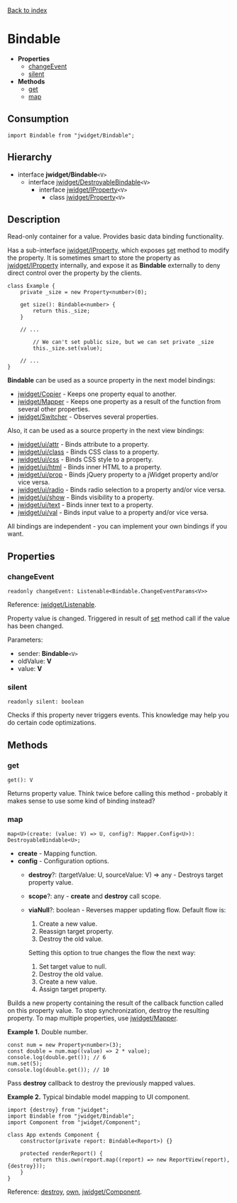 [Back to index](../README.md)

# Bindable

[](BEGIN_INDEX)
* **Properties**
    * [changeEvent](#changeevent)
    * [silent](#silent)
* **Methods**
    * [get](#get)
    * [map](#map)
[](END_INDEX)

## Consumption

	import Bindable from "jwidget/Bindable";

## Hierarchy

* interface **jwidget/Bindable**`<V>`
	* interface [jwidget/DestroyableBindable](DestroyableBindable.md)`<V>`
		* interface [jwidget/IProperty](IProperty.md)`<V>`
			* class [jwidget/Property](Property.md)`<V>`

## Description

Read-only container for a value. Provides basic data binding functionality.

Has a sub-interface [jwidget/IProperty](IProperty.md), which exposes [set](#Property.md#set) method to modify the property. It is sometimes smart to store the property as [jwidget/IProperty](IProperty.md) internally, and expose it as **Bindable** externally to deny direct control over the property by the clients.

	class Example {
		private _size = new Property<number>(0);

		get size(): Bindable<number> {
			return this._size;
		}

		// ...

			// We can't set public size, but we can set private _size
			this._size.set(value);

		// ...
	}

**Bindable** can be used as a source property in the next model bindings:

- [jwidget/Copier](Copier.md) - Keeps one property equal to another.
- [jwidget/Mapper](Mapper.md) - Keeps one property as a result of the function from several other properties.
- [jwidget/Switcher](Switcher.md) - Observes several properties.

Also, it can be used as a source property in the next view bindings:

- [jwidget/ui/attr](ui/attr.md) - Binds attribute to a property.
- [jwidget/ui/class](ui/class.md) - Binds CSS class to a property.
- [jwidget/ui/css](ui/css.md) - Binds CSS style to a property.
- [jwidget/ui/html](ui/html.md) - Binds inner HTML to a property.
- [jwidget/ui/prop](ui/prop.md) - Binds jQuery property to a jWidget property and/or vice versa.
- [jwidget/ui/radio](ui/radio.md) - Binds radio selection to a property and/or vice versa.
- [jwidget/ui/show](ui/show.md) - Binds visibility to a property.
- [jwidget/ui/text](ui/text.md) - Binds inner text to a property.
- [jwidget/ui/val](ui/val.md) - Binds input value to a property and/or vice versa.

All bindings are independent - you can implement your own bindings if you want.

## Properties

### changeEvent

	readonly changeEvent: Listenable<Bindable.ChangeEventParams<V>>

Reference: [jwidget/Listenable](Listenable.md).

Property value is changed. Triggered in result of [set](Property.md#set) method call if the value has been changed.

Parameters:

* sender: **Bindable**`<V>`
* oldValue: **V**
* value: **V**

### silent

	readonly silent: boolean

Checks if this property never triggers events. This knowledge may help you do certain code optimizations.

## Methods

### get

	get(): V

Returns property value. Think twice before calling this method - probably it makes sense to use some kind of binding instead?

### map

	map<U>(create: (value: V) => U, config?: Mapper.Config<U>): DestroyableBindable<U>;

* **create** - Mapping function.
* **config** - Configuration options.
	* **destroy**?: (targetValue: U, sourceValue: V) => any - Destroys target property value.
	* **scope**?: any - **create** and **destroy** call scope.
	* **viaNull**?: boolean - Reverses mapper updating flow. Default flow is:

		1. Create a new value.
		2. Reassign target property.
		3. Destroy the old value.

		Setting this option to true changes the flow the next way:

		1. Set target value to null.
		2. Destroy the old value.
		3. Create a new value.
		4. Assign target property.

Builds a new property containing the result of the callback function called on this property value. To stop synchronization, destroy the resulting property. To map multiple properties, use [jwidget/Mapper](Mapper.md).

**Example 1.** Double number.

	const num = new Property<number>(3);
	const double = num.map((value) => 2 * value);
	console.log(double.get()); // 6
	num.set(5);
	console.log(double.get()); // 10

Pass **destroy** callback to destroy the previously mapped values.

**Example 2.** Typical bindable model mapping to UI component.

	import {destroy} from "jwidget";
	import Bindable from "jwidget/Bindable";
	import Component from "jwidget/Component";

	class App extends Component {
		constructor(private report: Bindable<Report>) {}

		protected renderReport() {
			return this.own(report.map((report) => new ReportView(report), {destroy}));
		}
	}

Reference: [destroy](index.md#destroy), [own](Class.md#own), [jwidget/Component](Component.md).
